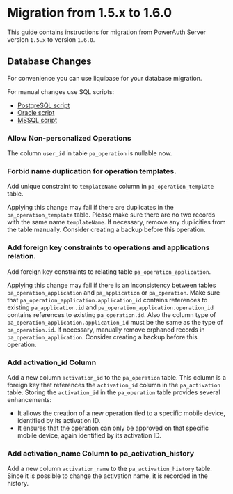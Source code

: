 # Migration from 1.5.x to 1.6.0

This guide contains instructions for migration from PowerAuth Server version `1.5.x` to version `1.6.0`.

## Database Changes

For convenience you can use liquibase for your database migration.

For manual changes use SQL scripts:

- [PostgreSQL script](./sql/postgresql/migration_1.5.3_1.6.0.sql)
- [Oracle script](./sql/oracle/migration_1.5.3_1.6.0.sql)
- [MSSQL script](./sql/mssql/migration_1.5.3_1.6.0.sql)

### Allow Non-personalized Operations

The column `user_id` in table `pa_operation` is nullable now.

### Forbid name duplication for operation templates.

Add unique constraint to `templateName` column in `pa_operation_template` table.

Applying this change may fail if there are duplicates in the `pa_operation_template` table. Please make sure there are
no two records with the same name `templateName`. If necessary, remove any duplicities from the table manually. Consider
creating a backup before this operation.

### Add foreign key constraints to operations and applications relation.

Add foreign key constraints to relating table `pa_operation_application`.

Applying this change may fail if there is an inconsistency between tables `pa_operation_application`
and `pa_application` or `pa_operation`. Make sure that `pa_operation_application.application_id` contains references to
existing `pa_application.id` and `pa_operation_application.operation_id` contains references to
existing `pa_operation.id`.
Also the column type of `pa_operation_application.application_id` must be the same as the type of `pa_operation.id`.
If necessary, manually remove orphaned records in `pa_operation_application`.
Consider creating a backup before this operation.

### Add activation_id Column

Add a new column `activation_id` to the `pa_operation` table. This column is a foreign key that references
the `activation_id` column in the `pa_activation` table. Storing the `activation_id` in the `pa_operation` table
provides several enhancements:

* It allows the creation of a new operation tied to a specific mobile device, identified by its activation ID.
* It ensures that the operation can only be approved on that specific mobile device, again identified by its activation ID.

### Add activation_name Column to pa_activation_history

Add a new column `activation_name` to the `pa_activation_history` table.
Since it is possible to change the activation name, it is recorded in the history.
